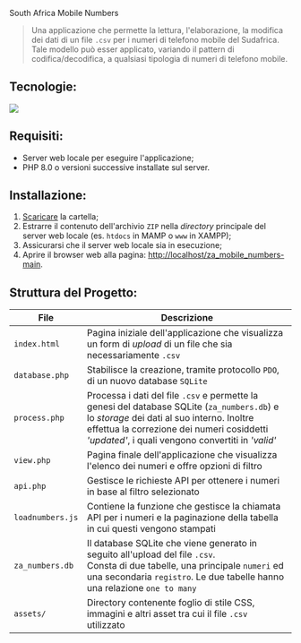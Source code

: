 South Africa Mobile Numbers
> Una applicazione che permette la lettura, l'elaborazione, la modifica dei dati di un file `.csv` per i numeri di telefono mobile del Sudafrica. <br>
Tale modello può esser applicato, variando il pattern di codifica/decodifica, a qualsiasi tipologia di numeri di telefono mobile.

## Tecnologie: 
<p>
  <a href="https://skillicons.dev">
    <img src="https://skillicons.dev/icons?i=php,sqlite,js,css,html,md,github&perline=7" />
  </a>
</p>

## Requisiti:
- Server web locale per eseguire l'applicazione;
- PHP 8.0 o versioni successive installate sul server.

## Installazione: 
1. <a href="https://github.com/raffaele-catalano/za_mobile_numbers/archive/refs/heads/main.zip">Scaricare</a> la cartella;
2. Estrarre il contenuto dell'archivio `ZIP` nella *directory* principale del server web locale (es. `htdocs` in MAMP o `www` in XAMPP);
3. Assicurarsi che il server web locale sia in esecuzione;
4. Aprire il browser web alla pagina: <a href="http://localhost/za_mobile_numbers-main">http://localhost/za_mobile_numbers-main</a>.

## Struttura del Progetto:
| File | Descrizione |
| ---     | ---   |
| `index.html` | Pagina iniziale dell'applicazione che visualizza un form di *upload* di un file che sia necessariamente `.csv` |
| `database.php` | Stabilisce la creazione, tramite protocollo `PDO`, di un nuovo database `SQLite` |
| `process.php` | Processa i dati del file `.csv` e permette la genesi del database SQLite (`za_numbers.db`) e lo *storage* dei dati al suo interno. Inoltre effettua la correzione dei numeri cosiddetti *'updated'*, i quali vengono convertiti in *'valid'* |
| `view.php` | Pagina finale dell'applicazione che visualizza l'elenco dei numeri e offre opzioni di filtro |
| `api.php` | Gestisce le richieste API per ottenere i numeri in base al filtro selezionato |
| `loadnumbers.js` | Contiene la funzione che gestisce la chiamata API per i numeri e la paginazione della tabella in cui questi vengono stampati |
| `za_numbers.db` | Il database SQLite che viene generato in seguito all'upload del file `.csv`.<br>Consta di due tabelle, una principale `numeri` ed una secondaria `registro`. Le due tabelle hanno una relazione `one to many` |
| `assets/` | Directory contenente foglio di stile CSS, immagini e altri asset tra cui il file `.csv` utilizzato |